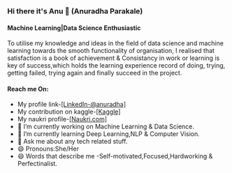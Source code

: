 ### Hi there it's Anu 👋 (Anuradha Parakale)
#### Machine Learning|Data Science Enthusiastic

To utilise my knowledge and ideas in the field of data science and machine learning towards the smooth functionality of organisation, I realised that satisfaction is a book of achievement & Consistancy in work or learning is key of success,which holds the learning experience record of doing, trying, getting failed, trying again and finally succeed in the project.
  #### Reach me On:
- My profile link-[\[LinkedIn-@anuradha\]](https://www.linkedin.com/in/anuradha-parakale-35a898138/)
- My contribution on kaggle-[\[Kaggle\]](https://www.kaggle.com/anupriyaparakale)
- My naukri profile-[\[Naukri.com\]](https://www.naukri.com/mnjuser/profile?id=&altresid)
- 🔭 I’m currently working on Machine Learning & Data Science.
- 🌱 I’m currently learning Deep Learning,NLP & Computer Vision.
- 💬 Ask me about any tech related stuff.
- 😄 Pronouns:She/Her
- 😄 Words that describe me -Self-motivated,Focused,Hardworking & Perfectinalist.
